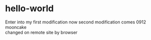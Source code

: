 # hello-world

Enter into my first modification
now second modification comes
0912 mooncake
<br>
changed on remote site by browser
